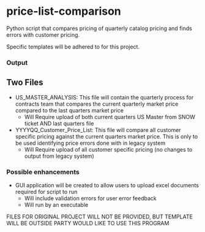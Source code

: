 # price-list-comparison

Python script that compares pricing of quarterly catalog pricing and finds errors with customer pricing. 

Specific templates will be adhered to for this project. 

### Output

## Two Files
- US_MASTER_ANALYSIS: This file will contain the quarterly process for contracts team that compares the current quarterly market price compared to the last quarters market price
    - Will Require upload of both current quarters US Master from SNOW ticket AND last quarters file
- YYYYQQ_Customer_Price_List: This file will compare all customer specific pricing against the current quarters market price. This is only to be used identifying price errors done with in legacy system
    - Will Require upload of all customer specific pricing (no changes to output from legacy system)
    

### Possible enhancements

- GUI application will be created to allow users to upload excel documents required for script to run
    - Will include validation errors for user error feedback
    - Will run by an executable 


FILES FOR ORIGINAL PROJECT WILL NOT BE PROVIDED, BUT TEMPLATE WILL BE OUTSIDE PARTY WOULD LIKE TO USE THIS PROGRAM